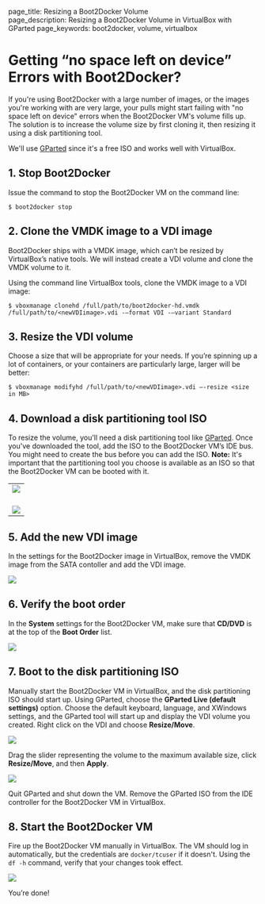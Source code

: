 page_title: Resizing a Boot2Docker Volume	
page_description: Resizing a Boot2Docker Volume in VirtualBox with GParted
page_keywords: boot2docker, volume, virtualbox

# Getting “no space left on device” Errors with Boot2Docker?

If you're using Boot2Docker with a large number of images, or the images you're working 
with are very large, your pulls might start failing with "no space left on device" errors when
the Boot2Docker VM's volume fills up. The solution is to increase the volume size by 
first cloning it, then resizing it using a disk partitioning tool. 

We'll use [GParted](http://gparted.sourceforge.net/download.php/index.php) 
since it's a free ISO and works well with VirtualBox.

## 1. Stop Boot2Docker

Issue the command to stop the Boot2Docker VM on the command line:

    $ boot2docker stop 

## 2. Clone the VMDK image to a VDI image

Boot2Docker ships with a VMDK image, which can’t be resized by VirtualBox’s native tools. We will 
instead create a VDI volume and clone the VMDK volume to it. 

Using the command line VirtualBox tools, clone the VMDK image to a VDI image:

    $ vboxmanage clonehd /full/path/to/boot2docker-hd.vmdk /full/path/to/<newVDIimage>.vdi -—format VDI -—variant Standard

## 3. Resize the VDI volume

Choose a size that will be appropriate for your needs. If you’re spinning up a lot of containers, 
or your containers are particularly large, larger will be better:

    $ vboxmanage modifyhd /full/path/to/<newVDIimage>.vdi —-resize <size in MB>

## 4. Download a disk partitioning tool ISO 

To resize the volume, you'll need a disk partitioning tool like [GParted](http://gparted.sourceforge.net/download.php/). 
Once you've downloaded the tool, add the ISO to the Boot2Docker VM’s IDE bus. 
You might need to create the bus before you can add the ISO. **Note:** It's 
important that the partitioning tool you choose is available as an ISO so that 
the Boot2Docker VM can be booted with it.

<table>
	<tr>
		<td><img src="/articles/b2d_volume_images/add_new_controller.png"><br><br></td>
	</tr>
	<tr>
		<td><img src="/articles/b2d_volume_images/add_cd.png"></td>
	</tr>
</table>

## 5. Add the new VDI image 

In the settings for the Boot2Docker image in VirtualBox, remove the VMDK image from 
the SATA contoller and add the VDI image.

<img src="/articles/b2d_volume_images/add_volume.png">

## 6. Verify the boot order

In the **System** settings for the Boot2Docker VM, make sure that **CD/DVD** is at 
the top of the **Boot Order** list.

<img src="/articles/b2d_volume_images/boot_order.png">

## 7. Boot to the disk partitioning ISO

Manually start the Boot2Docker VM in VirtualBox, and the disk partitioning ISO should start up. 
Using GParted, choose the **GParted Live (default settings)** option. Choose the 
default keyboard, language, and XWindows settings, and the GParted tool will start 
up and display the VDI volume you created. Right click on the VDI and choose 
**Resize/Move**. 

<img src="/articles/b2d_volume_images/gparted.png">

Drag the slider representing the volume to the maximum available size, click **Resize/Move**, 
and then **Apply**. 

<img src="/articles/b2d_volume_images/gparted2.png">

Quit GParted and shut down the VM. Remove the GParted ISO from the IDE controller for 
the Boot2Docker VM in VirtualBox.

## 8. Start the Boot2Docker VM 

Fire up the Boot2Docker VM manually in VirtualBox. The VM should log in automatically, but 
the credentials are ``docker/tcuser`` if it doesn't. Using the ``df -h`` command, verify 
that your changes took effect.

<img src="/articles/b2d_volume_images/verify.png">

You’re done!

